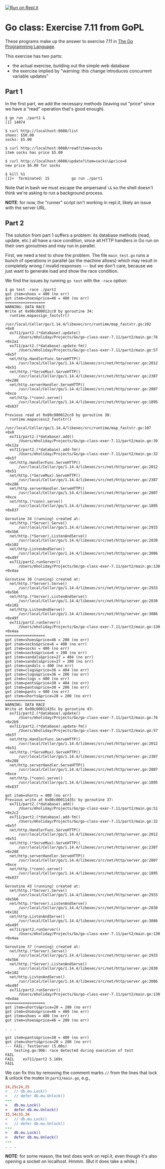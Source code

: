 [![Run on Repl.it](https://repl.it/badge/github/matt4biz/go-class-exer-7.11)](https://repl.it/github/matt4biz/go-class-exer-7.11)

# Go class: Exercise 7.11 from GoPL
These programs make up the answer to exercise 7.11 in [The Go Programming Language](http://www.gopl.io).

This exercise has two parts:

- the actual exercise, building out the simple web database
- the exercise implied by "warning: this change introduces concurrent variable updates"

## Part 1
In the first part, we add the necessary methods (leaving out "price" since we have a "read" operation that's good enough).

```shell
$ go run ./part1 &
[1] 14074

$ curl http://localhost:8080/list
shoes: $50.00
socks: $5.00

$ curl http://localhost:8080/read?item=socks
item socks has price $5.00

$ curl http://localhost:8080/update?item=socks\&price=6
new price $6.00 for socks

$ kill %1
[1]+  Terminated: 15          go run ./part1
```

Note that in bash we must escape the ampersand `\&` so the shell doesn't think we're asking to run a background process.

**NOTE**: for now, the "runner" script isn't working in repl.it, likely an issue with the server URL.

## Part 2
The solution from part 1 suffers a problem: its database methods (read, update, etc.) all have a race condition, since all HTTP handlers in Go run on their own goroutines and may run in parallel.

First, we need a test to show the problem. The file `main_test.go` runs a bunch of operations in parallel (as the machine allows) which may result in completely wrong / invalid responses --- but we don't care, because we just want to generate load and show the race condition.

We find the issues by running `go test` with the `-race` option:

```shell
$ go test -race ./part2
got item=shoes = 400 (no err)
got item=shoes&price=46 = 400 (no err)
==================
WARNING: DATA RACE
Write at 0x00c000012cc0 by goroutine 34:
  runtime.mapassign_faststr()
      /usr/local/Cellar/go/1.14.4/libexec/src/runtime/map_faststr.go:202 +0x0
  ex711/part2.(*database).update()
      /Users/mholiday/Projects/Go/go-class-exer-7.11/part2/main.go:76 +0x2a1
  ex711/part2.(*database).update-fm()
      /Users/mholiday/Projects/Go/go-class-exer-7.11/part2/main.go:57 +0x5f
  net/http.HandlerFunc.ServeHTTP()
      /usr/local/Cellar/go/1.14.4/libexec/src/net/http/server.go:2012 +0x51
  net/http.(*ServeMux).ServeHTTP()
      /usr/local/Cellar/go/1.14.4/libexec/src/net/http/server.go:2387 +0x288
  net/http.serverHandler.ServeHTTP()
      /usr/local/Cellar/go/1.14.4/libexec/src/net/http/server.go:2807 +0xce
  net/http.(*conn).serve()
      /usr/local/Cellar/go/1.14.4/libexec/src/net/http/server.go:1895 +0x837

Previous read at 0x00c000012cc0 by goroutine 38:
  runtime.mapaccess2_faststr()
      /usr/local/Cellar/go/1.14.4/libexec/src/runtime/map_faststr.go:107 +0x0
  ex711/part2.(*database).add()
      /Users/mholiday/Projects/Go/go-class-exer-7.11/part2/main.go:39 +0x12a
  ex711/part2.(*database).add-fm()
      /Users/mholiday/Projects/Go/go-class-exer-7.11/part2/main.go:32 +0x5f
  net/http.HandlerFunc.ServeHTTP()
      /usr/local/Cellar/go/1.14.4/libexec/src/net/http/server.go:2012 +0x51
  net/http.(*ServeMux).ServeHTTP()
      /usr/local/Cellar/go/1.14.4/libexec/src/net/http/server.go:2387 +0x288
  net/http.serverHandler.ServeHTTP()
      /usr/local/Cellar/go/1.14.4/libexec/src/net/http/server.go:2807 +0xce
  net/http.(*conn).serve()
      /usr/local/Cellar/go/1.14.4/libexec/src/net/http/server.go:1895 +0x837

Goroutine 34 (running) created at:
  net/http.(*Server).Serve()
      /usr/local/Cellar/go/1.14.4/libexec/src/net/http/server.go:2933 +0x5b6
  net/http.(*Server).ListenAndServe()
      /usr/local/Cellar/go/1.14.4/libexec/src/net/http/server.go:2830 +0x102
  net/http.ListenAndServe()
      /usr/local/Cellar/go/1.14.4/libexec/src/net/http/server.go:3086 +0x49f
  ex711/part2.runServer()
      /Users/mholiday/Projects/Go/go-class-exer-7.11/part2/main.go:130 +0x4aa

Goroutine 38 (running) created at:
  net/http.(*Server).Serve()
      /usr/local/Cellar/go/1.14.4/libexec/src/net/http/server.go:2933 +0x5b6
  net/http.(*Server).ListenAndServe()
      /usr/local/Cellar/go/1.14.4/libexec/src/net/http/server.go:2830 +0x102
  net/http.ListenAndServe()
      /usr/local/Cellar/go/1.14.4/libexec/src/net/http/server.go:3086 +0x49f
  ex711/part2.runServer()
      /Users/mholiday/Projects/Go/go-class-exer-7.11/part2/main.go:130 +0x4aa
==================
got item=shoes&price=46 = 200 (no err)
got item=socks&price=6 = 400 (no err)
got item=socks = 400 (no err)
got item=socks&price=6 = 200 (no err)
got item=sandals&price=27 = 404 (no err)
got item=sandals&price=27 = 200 (no err)
got item=sandals = 400 (no err)
got item=clogs&price=36 = 404 (no err)
got item=clogs&price=36 = 200 (no err)
got item=clogs = 400 (no err)
got item=pants&price=30 = 404 (no err)
got item=pants&price=30 = 200 (no err)
got item=pants = 400 (no err)
got item=shorts&price=20 = 200 (no err)
==================
WARNING: DATA RACE
Write at 0x00c00011435c by goroutine 43:
  ex711/part2.(*database).update()
      /Users/mholiday/Projects/Go/go-class-exer-7.11/part2/main.go:76 +0x2b9
  ex711/part2.(*database).update-fm()
      /Users/mholiday/Projects/Go/go-class-exer-7.11/part2/main.go:57 +0x5f
  net/http.HandlerFunc.ServeHTTP()
      /usr/local/Cellar/go/1.14.4/libexec/src/net/http/server.go:2012 +0x51
  net/http.(*ServeMux).ServeHTTP()
      /usr/local/Cellar/go/1.14.4/libexec/src/net/http/server.go:2387 +0x288
  net/http.serverHandler.ServeHTTP()
      /usr/local/Cellar/go/1.14.4/libexec/src/net/http/server.go:2807 +0xce
  net/http.(*conn).serve()
      /usr/local/Cellar/go/1.14.4/libexec/src/net/http/server.go:1895 +0x837

got item=shorts = 400 (no err)
Previous write at 0x00c00011435c by goroutine 37:
  ex711/part2.(*database).add()
      /Users/mholiday/Projects/Go/go-class-exer-7.11/part2/main.go:51 +0x2c2
  ex711/part2.(*database).add-fm()
      /Users/mholiday/Projects/Go/go-class-exer-7.11/part2/main.go:32 +0x5f
  net/http.HandlerFunc.ServeHTTP()
      /usr/local/Cellar/go/1.14.4/libexec/src/net/http/server.go:2012 +0x51
  net/http.(*ServeMux).ServeHTTP()
      /usr/local/Cellar/go/1.14.4/libexec/src/net/http/server.go:2387 +0x288
  net/http.serverHandler.ServeHTTP()
      /usr/local/Cellar/go/1.14.4/libexec/src/net/http/server.go:2807 +0xce
  net/http.(*conn).serve()
      /usr/local/Cellar/go/1.14.4/libexec/src/net/http/server.go:1895 +0x837

Goroutine 43 (running) created at:
  net/http.(*Server).Serve()
      /usr/local/Cellar/go/1.14.4/libexec/src/net/http/server.go:2933 +0x5b6
  net/http.(*Server).ListenAndServe()
      /usr/local/Cellar/go/1.14.4/libexec/src/net/http/server.go:2830 +0x102
  net/http.ListenAndServe()
      /usr/local/Cellar/go/1.14.4/libexec/src/net/http/server.go:3086 +0x49f
  ex711/part2.runServer()
      /Users/mholiday/Projects/Go/go-class-exer-7.11/part2/main.go:130 +0x4aa

Goroutine 37 (running) created at:
  net/http.(*Server).Serve()
      /usr/local/Cellar/go/1.14.4/libexec/src/net/http/server.go:2933 +0x5b6
  net/http.(*Server).ListenAndServe()
      /usr/local/Cellar/go/1.14.4/libexec/src/net/http/server.go:2830 +0x102
  net/http.ListenAndServe()
      /usr/local/Cellar/go/1.14.4/libexec/src/net/http/server.go:3086 +0x49f
  ex711/part2.runServer()
      /Users/mholiday/Projects/Go/go-class-exer-7.11/part2/main.go:130 +0x4aa
==================
got item=shorts&price=20 = 200 (no err)
got item=shoes&price=46 = 400 (no err)
got item=shoes = 400 (no err)
got item=shoes&price=46 = 200 (no err)

. . .

got item=pants&price=30 = 400 (no err)
got item=shorts&price=20 = 200 (no err)
--- FAIL: TestServer (5.00s)
    testing.go:906: race detected during execution of test
FAIL
FAIL	ex711/part2	5.169s
FAIL
```

We can fix this by removing the comment marks `//` from the lines that lock & unlock the mutex in `part2/main.go`, e.g.,

```diff
24,25c24,25
< 	// db.mu.Lock()
< 	// defer db.mu.Unlock()
---
> 	db.mu.Lock()
> 	defer db.mu.Unlock()
33,34c33,34
< 	// db.mu.Lock()
< 	// defer db.mu.Unlock()
---
> 	db.mu.Lock()
> 	defer db.mu.Unlock()
---
. . .
```

**NOTE**: for some reason, the test does work on repl.it, even though it's also opening a socket on localhost. Hmmm. (But it does take a while.)

